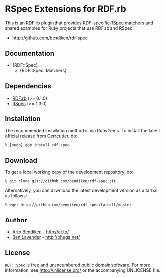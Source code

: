 RSpec Extensions for RDF.rb
===========================

This is an [RDF.rb][] plugin that provides RDF-specific [RSpec][] matchers
and shared examples for Ruby projects that use RDF.rb and RSpec.

* <http://github.com/bendiken/rdf-spec>

Documentation
-------------

* {RDF::Spec}
  * {RDF::Spec::Matchers}

Dependencies
------------

* [RDF.rb](http://gemcutter.org/gems/rdf) (>= 0.1.0)
* [RSpec](http://gemcutter.org/gems/rspec) (>= 1.3.0)

Installation
------------

The recommended installation method is via RubyGems. To install the latest
official release from Gemcutter, do:

    % [sudo] gem install rdf-spec

Download
--------

To get a local working copy of the development repository, do:

    % git clone git://github.com/bendiken/rdf-spec.git

Alternatively, you can download the latest development version as a tarball
as follows:

    % wget http://github.com/bendiken/rdf-spec/tarball/master

Author
------

* [Arto Bendiken](mailto:arto.bendiken@gmail.com) - <http://ar.to/>
* [Ben Lavender](mailto:blavender@gmail.com) - <http://bhuga.net/>

License
-------

`RDF::Spec` is free and unencumbered public domain software. For more
information, see <http://unlicense.org/> or the accompanying UNLICENSE file.

[RDF.rb]: http://rdf.rubyforge.org/
[RSpec]:  http://rspec.info/
